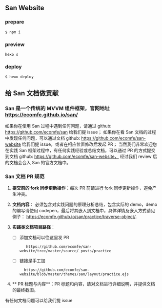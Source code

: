 San Website
------------

### prepare

```
$ npm i
```

### preview

```
hexo s
```


### deploy

```
$ hexo deploy
```





给 San 文档做贡献
------------


### San 是一个传统的 MVVM 组件框架，官网地址 https://ecomfe.github.io/san/

如果你在使用 San 过程中遇到任何问题，请通过 github: https://github.com/ecomfe/san 给我们提 issue；
如果你在看 San 文档的过程中发现任何问题，可以通过文档 github: https://github.com/ecomfe/san-website 给我们提 issue，或者在相应位置修改后发起 PR；
当然我们非常欢迎您在实践 San 框架过程中，有任何实践经验或总结文档，可以通过 PR 的方式提交到文档 github: https://github.com/ecomfe/san-website， 经过我们 review 后的文档会合入 San 的官方文档中。


### San 文档 PR 规范

1. **提交前的 fork 同步更新操作**：每次 PR 前请进行 fork 同步更新操作，避免产生冲突。

2. **文档内容**： 必须包含对实践问题的原理分析总结，包含实际的 demo，demo 的编写请使用 codepen，最后将其嵌入到文档中，具体详情及嵌入方式请见例子：
      https://ecomfe.github.io/san/practice/traverse-object/.
3. **实践类文档项目路径**：

    - [ ] 添加文档可以往这里发 PR

             https://github.com/ecomfe/san-website/tree/master/source/_posts/practice

    - [ ] 链接是手工加

            https://github.com/ecomfe/san-website/blob/master/themes/san/layout/practice.ejs

4.  ** PR 标题与内容**：PR 标题和内容，请对文档进行详细说明，并提供文档的最终截图。 

有任何文档问题可以给我们提 issue